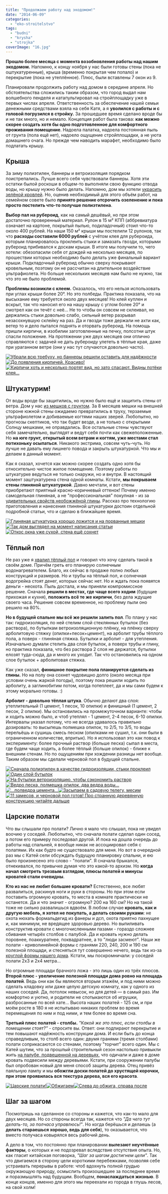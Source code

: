 ```yaml
---
title: "Продолжаем работу над экодомом!"
date: "2014-06-09"
categories: 
  - "eko-stroitelstvo"
tags: 
  - "budni"
  - "krysha"
  - "strojka"
coverImage: "16.jpg"
---
```


**Прошло более месяца с момента возобновления работы над нашим экодомом.** Напомню, к концу ноября у нас были готовы стены (пока не оштукатуренные), крыша (временно покрытая чем попало) и перекрытие (пока не утеплённое). Плюс, были вставлены 7 окон из 9.

Планировали продолжить работу над домом в середине апреля. Но обстоятельства сложились таким образом, что город выдал нам волшебного пенделя и катапультировал на стройплощадку уже в первых числах апреля. Ответственность за обеспечение нашей семьи денежными средствами взяла на себя Катя, а я **уволился с работы и с головой погрузился в стройку.** За прошедшее время сделано вроде бы и не так много, но и немало. Концепция работ была такова: **как можно скорее создать хотя бы одно подготовленное для комфортного проживания помещение**. Надоела палатка, надоела постоянная пыль от грунта (пола ещё нет), надоело ощущение стройплощадки, а не уюта домашнего очага. Но прежде чем наводить марафет, необходимо было подлатать крышу.

## Крыша

За зиму полиэтилен, баннеры и ветроизоляция порядком поистрепались. Лучше всего себя чувствовали баннеры. Хотя эти остатки былой роскоши в общем-то выполняли свою функцию отвода воды, но крышу нужно было делать. Напомню, дом мы хотели [украсить зелёной кровлей](http://svobodaiznutri.ru/zachem-ya-zakopal-svoy-dom/ "Зачем я закопал свой дом?"). Но, оценив необходимый для этого объём работ, на семейном совете было **принято решение отсрочить озеленение и пока просто постелить что-то получше полиэтилена**.

**Выбор пал на рубероид**, как на самый дешёвый, но при этом достаточно проверенный материал. Рулон в 15 м² КПП (аббревиатура означает на картоне, покрытый пылью, подкладочный) стоил что-то около 400 рублей. На наши 150 м² крыши мы постелили 12 рулонов, так что **расходы составили 6000 рублей** с учётом клея для рубероида, которым планировалось проклеить стыки и замазать гвозди, которыми рубероид прибивался к доскам крыши. В итоге мы получили то, чего хотели: обезопасили себя от дождей на несколько месяцев, по прошествии которых необходимо было делать уже финальный вариант крыши. Подкладочный рубероид обычно сверху покрывают кровельным, поэтому он не рассчитан на длительное воздействие ультрафиолета. Но больше нескольких месяцев нам было не нужно, так что это не было проблемой.

**Проблемы возникли с клеем.** Оказалось, что его нельзя использовать при углах крыши более 20°. Но это полбеды. Практика показала, что на высыхание ему требуется около двух месяцев! Но клей куплен и вскрыт, так что наносил его на нашу крышу с углом более 20° и смотрел как он течёт с неё... Не то чтобы он совсем не склеивал, но держались стыки довольно слабо, сильный ветер разрывал незасохнувшую склейку на раз. Да и гвозди тоже держали не ахти как, ветер то и дело пытался поднять и оторвать рубероид. На помощь пришли кирпичи, в изобилии заготовленные на печку, полсотни штук спасли положение. На протяжении уже двух месяцев они отлично справляются с задачей не дать рубероиду улететь в тёплые края, даже при ураганном ветре (они у нас тут случаются довольно часто).

[![Убрали всю требуху, но баннеры решили оставить для надёжности](images/01-240x180.jpg)](http://svobodaiznutri.ru/wp-content/uploads/01.jpg)[![До появления кирпичей. Красиво!](images/02-240x180.jpg)](http://svobodaiznutri.ru/wp-content/uploads/02.jpg)[![Кирпичи хоть и несколько портят вид, но зато спасают. Видны потёки клея...](images/03-240x180.jpg)](http://svobodaiznutri.ru/wp-content/uploads/03.jpg)

## Штукатурим!

От воды вроде бы защитились, но нужно было ещё и защитить стены от ветра. Дом у нас [из мешков с грунтом](http://svobodaiznutri.ru/stroim-iz-meshkov-s-gruntom/ "Строим из мешков с грунтом"). За 8 месяцев мешки на внешней стороне южной стены ожидаемо превратились в труху, терзаемые ультрафиолетом и добиваемые когтями наших зверей. Любопытно, но прогнозы скептиков, что так будет везде, а не только с открытыми Солнцу мешками, не оправдались. Все остальные стены чувствуют себя замечательно, выглядят и ведут себя почти как свежеположенные. Но **на юге грунт, открытый всем ветрам и когтям, уже местами стал потихоньку осыпаться**. Никакого экстрима, совсем чуть-чуть. Но лучше не давать ему лишнего повода и закрыть штукатуркой. Что мы и делаем в данный момент.

Как я сказал, хочется как можно скорее создать одно хотя бы относительно чистое жилое помещение. Поэтому работы по штукатурке ведуться не только снаружи, но и внутри. В настоящий момент заштукатурена стена одной комнаты. Кстати, **мы покрываем стены глиняной штукатуркой**. Давно мечтали, и вот стены приобретают приятный красно-коричневый оттенок! Почему именно самодельная глиняная, а не "профессиональная" покупная - из за [удивительных свойств необожжёной глины](http://svobodaiznutri.ru/glina-i-glinobeton/ "Глина и глинобетон. Удивительные свойства и их применение"). Рассказ про технологию приготовления и нанесения глиняной штукатурки достоин отдельной подробной статьи, что и сделаю в ближайшее время.

[![Глиняная штукатурка хорошо ложится и на порванные мешки](images/04-240x180.jpg)](http://svobodaiznutri.ru/wp-content/uploads/04.jpg)[![Так дом выглядел на момент написания статьи](images/05-240x180.jpg)](http://svobodaiznutri.ru/wp-content/uploads/05.jpg)[![Откос окна уже сухой, стена ещё сохнет](images/06-135x180.jpg)](http://svobodaiznutri.ru/wp-content/uploads/06.jpg)

## Тёплый пол

Не раз уже я [хвалил тёплый пол](http://svobodaiznutri.ru/otoplenie-passivnie-doma-i-vodyanoe-otoplenie/ "Отопление. Пассивные дома и водяное отопление") и говорил что хочу сделать такой в своём доме. Причём греть его планирую солнечным водонагревателем. Благо, их сейчас в продаже полно любых конструкций и размеров. Но и трубы на тёплый пол, и солнечная водогрейка стоят денег, которых сейчас нет. Но и ждать пока появятся деньги - неохота. Пыль достала, и мы приняли компромиссное решение. Сначала **решили в местах, где чаще всего ходим** (будущие прихожая и кухня), **положить всё те же кирпичи**, без дела ждущие своего часа. Решение совсем временное, но проблему пыли оно решило на 80%.

**Но в будущей спальне мы всё же решили залить пол**. По плану у нас так: гидроизоляция, по ней стелим слой стеклянных бутылок (без раствора), по бутылкам ветроизоляционную плёнку, на плёнку сверху арболитовую стяжку (опилки+песок+цемент), на арболит трубы тёплого пола, а поверх - глиняная стяжка. Бутылки и арболит - для утепления. Изначально думали стелить два слоя бутылок, а поверх трубы и глину, но практика показала, что без раствора 2 слоя не держатся, бутылки елозят туда-сюда, да и много их уходит. Так что остановились на одном слое бутылок + арболитовая стяжка.

Как уже сказал, **финишное покрытие пола планируется сделать из глины.** Но на полу она сохнет чудовищно долго (около месяца при условии очень жаркой погоды), поэтому пока решили ходить по арболиту, а заглинобитим потом, когда потеплеет, да и мы сами будем к этому морально готовы. :)

**Арболит - довольно тёплая штука**. Обычно делают два слоя: утеплительный (1 цемент, 1 песок, 10 опилки) и финишный (1 цемент, 2 песок, 2 опилки). Мы остановились на промежуточном варианте: чтобы и ходить можно было, и чтоб утеплял - 1 цемент, 2-4 песок, 6-10 опилки. Интервалы указал потому, что не всегда удавалось правильно дозировать: то высыпешь полмешка опилок, то 2/5, то 3/5, то воды перельёшь и сушишь смесь песком (опилками не сушил, т.к. они были в ограниченном количестве, впритык). Но я использовал это как повод к эксперименту: более прочный раствор (больше песка) сыпал в места, где будем чаще ходить, а более тёплый (больше опилок) - ближе к внешним стенам. Но по ощущениям при хождении разницы нет вообще. Таким образом мы сделали черновой пол в будущей спальне.

[![Сначала полиэтилен в качестве гидроизоляции, стыки проклеил](images/07-240x180.jpg)](http://svobodaiznutri.ru/wp-content/uploads/07.jpg)[![Один слой бутылок](images/08-240x180.jpg)](http://svobodaiznutri.ru/wp-content/uploads/08.jpg)[![На бутылки ветроизоляцию, чтобы сэкономить раствор](images/09-240x180.jpg)](http://svobodaiznutri.ru/wp-content/uploads/09.jpg)[![Ведро песка, полмешка опилок, два ведра воды...](images/10-240x180.jpg)](http://svobodaiznutri.ru/wp-content/uploads/10.jpg)[![...полведра цемента...](images/11-135x180.jpg)](http://svobodaiznutri.ru/wp-content/uploads/11.jpg)[![Засыпаем в садовую телегу, месим](images/12-135x180.jpg)](http://svobodaiznutri.ru/wp-content/uploads/12.jpg)[![11 замесов, и черновой пол готов! Про странную деревянную конструкцию читайте дальше](images/13-240x180.jpg)](http://svobodaiznutri.ru/wp-content/uploads/13.jpg)

## Царские полати

Что вы слышали про полати? Лично я мало что слышал, пока не увидел воочию у соседей. Любопытно, что сначала полати сделал один сосед, а потом его примеру последовал другой. И пока на дошла очередь до работы над спальней, я вообще никак не ассоциировал себя с полатями. Их как будто не существовало для меня. Но вот в очередной раз мы с Катей сели обсуждать будущую планировку спальни, и ею было произнесено это слово - "полати". Я сначала брыкался, отнекивался, по привычке думая что это какой-то архизм. Но **когда начал смотреть трезвым взглядом, плюсы полатей и минусы кроватей стали очевидны**.

**Кто из нас не любит большие кровати?** Естественно, все любят развалиться, раскинув ноги и руки в стороны. Но при этом если поставить огромную кровать, то места в комнате практически не останется. Да и что значит - огромную? 200 на 160 см? Но на такой тоже не сильно развалишься вдвоём. В любом случае **кровать, как и другую мебель, я хотел не покупать, а делать своими руками**: не охота нюхать формальдегид из фанеры и дсп, охота приятно пахнущее и, как минимум, не вредящее здоровью дерево. Но выпиливать конструктив кровати с многочисленными пазами - гораздо сложнее сбивания четырёх столбов с палубой. Да и кровать нужно делать поровнее, поаккуратнее, поквадратнее, а то "люди засмеют". Наши же полати - криволинейной формы с гранями 220, 240, 200 и 190 см полезной площади, и стесняться тут совершенно нечего, ведь так из-за [круглой формы нашего дома](http://svobodaiznutri.ru/zachem-ya-zakruglil-svoy-dom/ "Зачем я закруглил свой дом?"). Кстати, мы поскромничали: у соседей полати 2х3 и 2х4 метра...

Но огромные площади брачного ложа - это лишь один из трёх плюсов. **Второй плюс - увеличение полезной площади дома ровно на площадь полатей**. Ведь они как бы являются вторым этажём, и под ними можно сделать кладовку или даже целую детскую комнату, как у одного из наших соседей. Да, потолок невысок, но для детей — в самый раз. Им комфортно и уютно, и родители не спотыкаются об игрушки, разбросанные по всей хате... Высота наших полатей - 125 см, и при моём росте в 180 я не испытываю никаких проблем во время перемещения по ним и под ними, и тем более во время сна.

**Третьий плюс полатей - столбы.** _"Какой же это плюс, если столбы в помещении стоят?"_ - спросите вы. Ответ: они подпирают перекрытие и тем повышают надёжность конструкции дома. И если быть до конца справедливым, то столб всего один: двумя гранями (тремя столбами) полати соприкасаются со стенами, поэтому "торчит" всего один. Мы с Катей шутим, что за прошлый строительный сезон настолько привыкли жить [на палубе, подвешенной на деревьях](http://svobodaiznutri.ru/pro-jizn-na-dereve/ "Про жизнь на дереве"), что одичали и даже в доме кровать подвесили между деревьями. Кстати, при сооружении палубы был опробован новый для меня способ защиты дерева. Отец привёз паяльную лампу и мы **обожгли доски полатей до хрустящей корочки, при этом проявилась вся текстура дерева, вся его красота**.

[![Царские полати!](images/14-240x180.jpg)](http://svobodaiznutri.ru/wp-content/uploads/14.jpg)[![Обжигаем](images/15-135x180.jpg)](http://svobodaiznutri.ru/wp-content/uploads/15.jpg)[![Слева до обжига, справа после](images/16-240x180.jpg)](http://svobodaiznutri.ru/wp-content/uploads/16.jpg)

## Шаг за шагом

Посмотришь на сделанное со стороны и кажется, что как-то мало для двух месяцев. Но со стороны всегда так, кажется что _"Да чего тут делать-то, за полчаса управлюсь!"_. Но когда берёшься и делаешь (а **делать стараешься хорошо, ведь для себя**), то оказывается, что вместо получаса ковырялся весь рабочий день.

А дело в том, что постоянно при планировании **вылезают неучтённые факторы**, о которых и не подозревал вследствие отсутствия опыта. Но, как гласит китайская поговорка, _"Шаг за шагом достигнем цели"_. Так что двигаемся в сторону цели короткими перебежками, позволяя себе устраивать перерывы в работе: чтоб вдохнуть полной грудью окружающую природу, осмыслить произошедшее за последнее время и поразмышлять над будущим. Вообщем, **понаслаждаться жизнью**. В конце концов, именно для этого мы переехали из города в глушь лесов, на свой холм!
